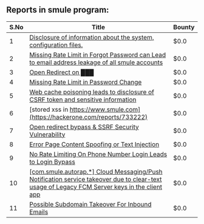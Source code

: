 ## Reports in smule program:
| S.No | Title | Bounty |
| ---- | ----- | ------ |
| 1 | [Disclosure of information about the system, configuration files.](https://hackerone.com/reports/364910) | $0.0 |
| 2 | [Missing Rate Limit in Forgot Password can Lead to email address leakage of all smule accounts](https://hackerone.com/reports/441161) | $0.0 |
| 3 | [Open Redirect on ███](https://hackerone.com/reports/440484) | $0.0 |
| 4 | [Missing Rate Limit in Password Change](https://hackerone.com/reports/440495) | $0.0 |
| 5 | [Web cache poisoning leads to disclosure of CSRF token and sensitive information](https://hackerone.com/reports/504514) | $0.0 |
| 6 | [stored xss in https://www.smule.com](https://hackerone.com/reports/733222) | $0.0 |
| 7 | [Open redirect bypass &  SSRF Security Vulnerability](https://hackerone.com/reports/771465) | $0.0 |
| 8 | [Error Page Content Spoofing or Text Injection ](https://hackerone.com/reports/498562) | $0.0 |
| 9 | [No Rate Limiting On Phone Number Login Leads to Login Bypass](https://hackerone.com/reports/903363) | $0.0 |
| 10 | [[com.smule.autorap.*] Cloud Messaging/Push Notification service takeover due to clear-text usage of Legacy FCM Server keys in the client app ](https://hackerone.com/reports/789370) | $0.0 |
| 11 | [Possible Subdomain Takeover For Inbound Emails](https://hackerone.com/reports/2567048) | $0.0 |